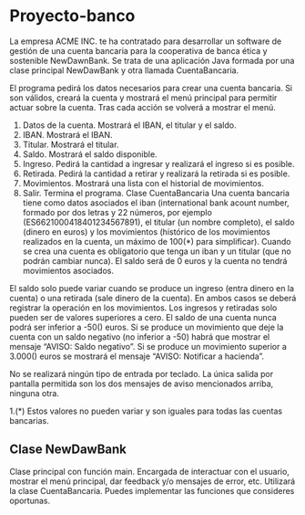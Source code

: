 # Proyecto-banco
La empresa ACME INC. te ha contratado para desarrollar un software de gestión de una cuenta bancaria para la cooperativa de banca ética y sostenible NewDawnBank. Se trata de una aplicación Java formada por una clase principal NewDawBank y otra llamada CuentaBancaria.

El programa pedirá los datos necesarios para crear una cuenta bancaria. Si son válidos, creará la cuenta y mostrará el menú principal para permitir actuar sobre la cuenta. Tras cada acción se volverá a mostrar el menú.

1. Datos de la cuenta. Mostrará el IBAN, el titular y el saldo.
2. IBAN. Mostrará el IBAN.
3. Titular. Mostrará el titular.
4. Saldo. Mostrará el saldo disponible.
5. Ingreso. Pedirá la cantidad a ingresar y realizará el ingreso si es posible.
6. Retirada. Pedirá la cantidad a retirar y realizará la retirada si es posible.
7. Movimientos. Mostrará una lista con el historial de movimientos.
8. Salir. Termina el programa.
Clase CuentaBancaria
Una cuenta bancaria tiene como datos asociados el iban (international bank acount number, formado por dos letras y 22 números, por ejemplo (ES6621000418401234567891), el titular (un nombre completo), el saldo (dinero en euros) y los movimientos (histórico de los movimientos realizados en la cuenta, un máximo de 100(*) para simplificar). Cuando se crea una cuenta es obligatorio que tenga un iban y un titular (que no podrán cambiar nunca). El saldo será de 0 euros y la cuenta no tendrá movimientos asociados.

El saldo solo puede variar cuando se produce un ingreso (entra dinero en la cuenta) o una retirada (sale dinero de la cuenta). En ambos casos se deberá registrar la operación en los movimientos. Los ingresos y retiradas solo pueden ser de valores superiores a cero. El saldo de una cuenta nunca podrá ser inferior a -50() euros. Si se produce un movimiento que deje la cuenta con un saldo negativo (no inferior a -50) habrá que mostrar el mensaje “AVISO: Saldo negativo”. Si se produce un movimiento superior a 3.000() euros se mostrará el mensaje “AVISO: Notificar a hacienda”.

No se realizará ningún tipo de entrada por teclado. La única salida por pantalla permitida son los dos mensajes de aviso mencionados arriba, ninguna otra.

1.(*) Estos valores no pueden variar y son iguales para todas las cuentas bancarias.
## Clase NewDawBank
Clase principal con función main. Encargada de interactuar con el usuario, mostrar el menú principal, dar feedback y/o mensajes de error, etc. Utilizará la clase CuentaBancaria. Puedes implementar las funciones que consideres oportunas.
